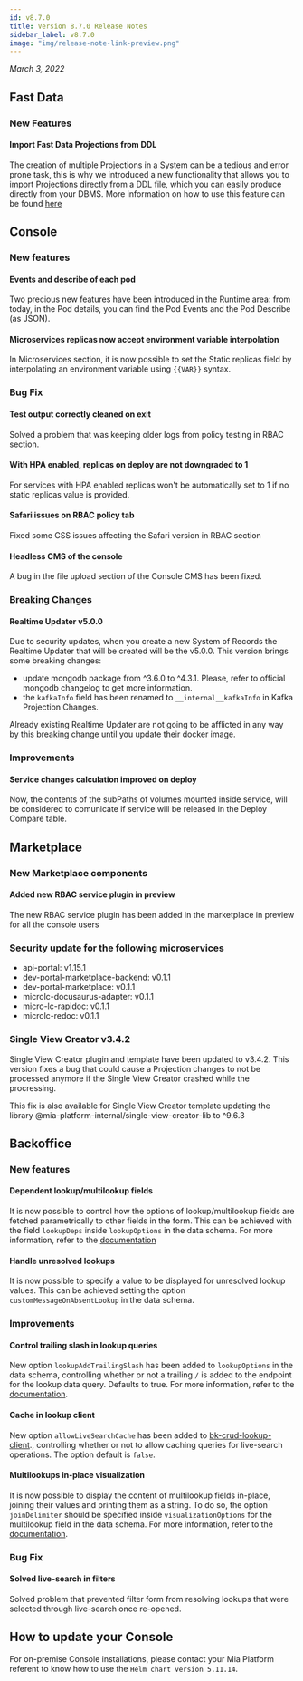 ```yaml
---
id: v8.7.0
title: Version 8.7.0 Release Notes
sidebar_label: v8.7.0
image: "img/release-note-link-preview.png"
---
```


_March 3, 2022_

## Fast Data

### New Features

#### Import Fast Data Projections from DDL

The creation of multiple Projections in a System can be a tedious and error prone task, this is why we introduced a new functionality that allows you to import Projections directly from a DDL file, which you can easily produce directly from your DBMS. More information on how to use this feature can be found [here](/docs/fast_data/create_projection#import-multiple-projections-from-a-ddl-file)

## Console

### New features

#### Events and describe of each pod

Two precious new features have been introduced in the Runtime area: from today, in the Pod details, you can find the Pod Events and the Pod Describe (as JSON).

#### Microservices replicas now accept environment variable interpolation

In Microservices section, it is now possible to set the Static replicas field by interpolating an environment variable using `{{VAR}}` syntax.

### Bug Fix

#### Test output correctly cleaned on exit

Solved a problem that was keeping older logs from policy testing in RBAC section.

#### With HPA enabled, replicas on deploy are not downgraded to 1

For services with HPA enabled replicas won't be automatically set to 1 if no static replicas value is provided.

#### Safari issues on RBAC policy tab

Fixed some CSS issues affecting the Safari version in RBAC section

#### Headless CMS of the console

A bug in the file upload section of the Console CMS has been fixed.

### Breaking Changes

#### Realtime Updater v5.0.0

Due to security updates, when you create a new System of Records the Realtime Updater that will be created will be the v5.0.0. This version brings some breaking changes:

- update mongodb package from ^3.6.0 to ^4.3.1. Please, refer to official mongodb changelog to get more information.
- the `kafkaInfo` field has been renamed to `__internal__kafkaInfo` in Kafka Projection Changes.

Already existing Realtime Updater are not going to be afflicted in any way by this breaking change until you update their docker image.

### Improvements

#### Service changes calculation improved on deploy

Now, the contents of the subPaths of volumes mounted inside service, will be considered to comunicate if service will be released in the Deploy Compare table.

## Marketplace

### New Marketplace components

#### Added new RBAC service plugin in preview

The new RBAC service plugin has been added in the marketplace in preview for all the console users

### Security update for the following microservices

- api-portal: v1.15.1
- dev-portal-marketplace-backend: v0.1.1
- dev-portal-marketplace: v0.1.1
- microlc-docusaurus-adapter: v0.1.1
- micro-lc-rapidoc: v0.1.1
- microlc-redoc: v0.1.1

### Single View Creator v3.4.2

Single View Creator plugin and template have been updated to v3.4.2. This version fixes a bug that could cause a Projection changes to not be processed anymore if the Single View Creator crashed while the procressing.    

This fix is also available for Single View Creator template updating the library @mia-platform-internal/single-view-creator-lib to ^9.6.3


## Backoffice

### New features

#### Dependent lookup/multilookup fields

It is now possible to control how the options of lookup/multilookup fields are fetched parametrically to other fields in the form. This can be achieved with the field `lookupDeps` inside `lookupOptions` in the data schema. For more information, refer to the [documentation](https://git.tools.mia-platform.eu/platform/backoffice/headless-cms/-/blob/master/packages/bk-web-components/docs/layout.md#dependent-lookups)

#### Handle unresolved lookups

It is now possible to specify a value to be displayed for unresolved lookup values. This can be achieved setting the option `customMessageOnAbsentLookup` in the data schema.

### Improvements

#### Control trailing slash in lookup queries

New option `lookupAddTrailingSlash` has been added to `lookupOptions` in the data schema, controlling whether or not a trailing `/` is added to the endpoint for the lookup data query. Defaults to true. For more information, refer to the [documentation](https://git.tools.mia-platform.eu/platform/backoffice/headless-cms/-/blob/master/packages/bk-web-components/docs/layout.md#lookups).

#### Cache in lookup client

New option `allowLiveSearchCache` has been added to [bk-crud-lookup-client](https://git.tools.mia-platform.eu/platform/backoffice/headless-cms/-/blob/master/packages/bk-web-components/docs/components/clients.md#lookup-client)., controlling whether or not to allow caching queries for live-search operations. The option default is `false`.

#### Multilookups in-place visualization

It is now possible to display the content of multilookup fields in-place, joining their values and printing them as a string. To do so, the option `joinDelimiter` should be specified inside `visualizationOptions` for the multilookup field in the data schema. For more information, refer to the [documentation](https://git.tools.mia-platform.eu/platform/backoffice/headless-cms/-/blob/master/packages/bk-web-components/docs/layout.md#multilookup-styling).

### Bug Fix

#### Solved live-search in filters

Solved problem that prevented filter form from resolving lookups that were selected through live-search once re-opened.

## How to update your Console

For on-premise Console installations, please contact your Mia Platform referent to know how to use the `Helm chart version 5.11.14`.
